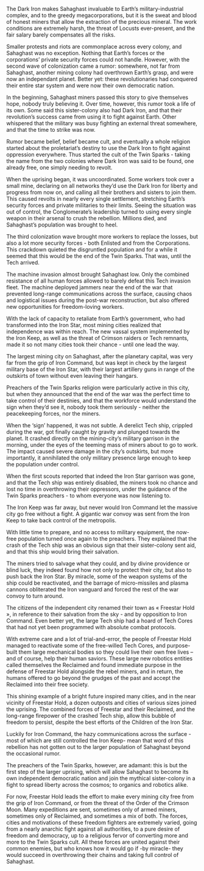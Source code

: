 The Dark Iron makes Sahaghast invaluable to Earth’s military-industrial complex, and to the greedy megacorporations, but it is the sweat and blood of honest miners that allow the extraction of the precious mineral. The work conditions are extremely harsh, the threat of Locusts ever-present, and the fair salary barely compensates all the risks.

Smaller protests and riots are commonplace across every colony, and Sahaghast was no exception. Nothing that Earth’s forces or the corporations’ private security forces could not handle. However, with the second wave of colonization came a rumor: somewhere, not far from Sahaghast, another mining colony had overthrown Earth’s grasp, and were now an independant planet. Better yet: these revolutionaries had conquered their entire star system and were now their own democratic nation.

In the beginning, Sahaghast miners passed this story to give themselves hope, nobody truly believing it. Over time, however, this rumor took a life of its own. Some said this sister-colony also had Dark Iron, and that their revolution’s success came from using it to fight against Earth. Other whispered that the military was busy fighting an external threat somewhere, and that the time to strike was now. 

Rumor became belief, belief became cult, and eventually a whole religion started about the proletariat’s destiny to use the Dark Iron to fight against oppression everywhere. Thus started the cult of the Twin Sparks - taking the name from the two colonies where Dark Iron was said to be found, one already free, one simply needing to revolt.

When the uprising began, it was uncoordinated. Some workers took over a small mine, declaring on all networks they’d use the Dark Iron for liberty and progress from now on, and calling all their brothers and sisters to join them. This caused revolts in nearly every single settlement, stretching Earth’s security forces and private militaries to their limits. Seeing the situation was out of control, the Conglomerate’s leadership turned to using every single weapon in their arsenal to crush the rebellion. Millions died, and Sahaghast’s population was brought to heel.

The third colonization wave brought more workers to replace the losses, but also a lot more security forces - both Enlisted and from the Corporations. This crackdown quieted the disgruntled population and for a while it seemed that this would be the end of the Twin Sparks. That was, until the Tech arrived.

The machine invasion almost brought Sahaghast low. Only the combined resistance of all human forces allowed to barely defeat this Tech invasion fleet. The machine deployed jammers near the end of the war that prevented long-range communications across the surface, causing chaos and logistical issues during the post-war reconstruction, but also offered new opportunities for freedom-loving workers.

With the lack of capacity to retaliate from Earth’s government, who had transformed into the Iron Star, most mining cities realized that independence was within reach. The new vassal system implemented by the Iron Keep, as well as the threat of Crimson raiders or Tech remnants, made it so not many cities took their chance - until one lead the way.

The largest mining city on Sahaghast, after the planetary capital, was very far from the grip of Iron Command, but was kept in check by the largest military base of the Iron Star, with their largest artillery guns in range of the outskirts of town without even leaving their hangars.

Preachers of the Twin Sparks religion were particularly active in this city, but when they announced that the end of the war was the perfect time to take control of their destinies, and that the workforce would understand the sign when they’d see it, nobody took them seriously - neither the peacekeeping forces, nor the miners.

When the ‘sign’ happened, it was not subtle. A derelict Tech ship, crippled during the war, got finally caught by gravity and plunged towards the planet. It crashed directly on the mining-city’s military garrison in the morning, under the eyes of the teeming mass of miners about to go to work. The impact caused severe damage in the city’s outskirts, but more importantly, it annihilated the only military presence large enough to keep the population under control.

When the first scouts reported that indeed the Iron Star garrison was gone, and that the Tech ship was entirely disabled, the miners took no chance and lost no time in overthrowing their oppressors, under the guidance of the Twin Sparks preachers - to whom everyone was now listening to.

The Iron Keep was far away, but never would Iron Command let the massive city go free without a fight. A gigantic war convoy was sent from the Iron Keep to take back control of the metropolis.

With little time to prepare, and no access to military equipment, the now-free population turned once again to the preachers. They explained that the crash of the Tech ship was an obvious sign that their sister-colony sent aid, and that this ship would bring their salvation.

The miners tried to salvage what they could, and by divine providence or blind luck, they indeed found how not only to protect their city, but also to push back the Iron Star. By miracle, some of the weapon systems of the ship could be reactivated, and the barrage of micro-missiles and plasma cannons obliterated the Iron vanguard and forced the rest of the war convoy to turn around.

The citizens of the independent city renamed their town as « Freestar Hold », in reference to their salvation from the sky - and by opposition to Iron Command. Even better yet, the large Tech ship had a hoard of Tech Cores that had not yet been programmed with absolute combat protocols.

With extreme care and a lot of trial-and-error, the people of Freestar Hold managed to reactivate some of the free-willed Tech Cores, and purpose-built them large mechanical bodies so they could live their own free lives – and of course, help their human saviors. These large new robotics entities called themselves the Reclaimed and found immediate purpose in the defense of Freestar Hold alongside the rebel miners, and in return, the humans offered to go beyond the grudges of the past and accept the Reclaimed into their free society.

This shining example of a bright future inspired many cities, and in the near vicinity of Freestar Hold, a dozen outposts and cities of various sizes joined the uprising. The combined forces of Freestar and their Reclaimed, and the long-range firepower of the crashed Tech ship, allow this bubble of freedom to persist, despite the best efforts of the Children of the Iron Star.

Luckily for Iron Command, the hazy communications across the surface - most of which are still controlled the Iron Keep- mean that word of this rebellion has not gotten out to the larger population of Sahaghast beyond the occasional rumor. 

The preachers of the Twin Sparks, however, are adamant: this is but the first step of the larger uprising, which will allow Sahaghast to become its own independent democratic nation and join the mythical sister-colony in a fight to spread liberty across the cosmos; to organics and robotics alike.

For now, Freestar Hold leads the effort to make every mining city free from the grip of Iron Command, or from the threat of the Order of the Crimson Moon. Many expeditions are sent, sometimes only of armed miners, sometimes only of Reclaimed, and sometimes a mix of both. 
The forces, cities and motivations of these freedom fighters are extremely varied, going from a nearly anarchic fight against all authorities, to a pure desire of freedom and democracy, up to a religious fervor of converting more and more to the Twin Sparks cult. All these forces are united against their common enemies, but who knows how it would go if -by miracle- they would succeed in overthrowing their chains and taking full control of Sahaghast.
